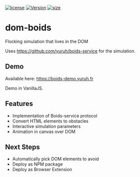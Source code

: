 [![license](http://img.shields.io/badge/license-MIT-red.svg?style=flat)](http://opensource.org/licenses/MIT)
[![Version](https://img.shields.io/github/v/tag/yuruh/dom-boids)](https://github.com/Yuruh/encrypted-diary/releases)
[![size](https://img.shields.io/docker/image-size/yuruh/dom-boids-demo?color=blueviolet)](https://hub.docker.com/r/yuruh/encrypted-diary)


# dom-boids

Flocking simulation that lives in the DOM

Uses https://github.com/yuruh/boids-service for the simulation.

## Demo

Available here: https://boids-demo.yuruh.fr

Demo in VanillaJS.

## Features

* Implementation of Boids-service protocol
* Convert HTML elements to obstacles
* Interactive simulation parameters
* Animation in canvas over DOM

## Next Steps

* Automatically pick DOM elements to avoid
* Deploy as NPM package
* Deploy as Browser Extension
